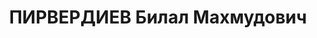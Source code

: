 ---
title: ПИРВЕРДИЕВ Билал Махмудович
description: "азербайджанец. Исключен из АКП(б) и арестован как \"враг народа\" (1937?).\n\
  \ Работник Азнефтесбыта. Прож.: Аз.ССР, г.Баку.\n Приговор: ВК ВС СССР, 12.10.1937\
  \ - ВМН\n Расстрелян 13.10.1937\n Источники: Сталинский список от 03.10.1937 (Кат.1)|\
  \ Справка Шаумяновского РК АКП(б), февраль 1938"
---